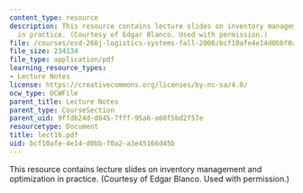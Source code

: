 ```yaml
---
content_type: resource
description: This resource contains lecture slides on inventory management and optimization
  in practice. (Courtesy of Edgar Blanco. Used with permission.)
file: /courses/esd-260j-logistics-systems-fall-2006/bcf10afe4e14d0bbf0a2a3e45166d45b_lect16.pdf
file_size: 234134
file_type: application/pdf
learning_resource_types:
- Lecture Notes
license: https://creativecommons.org/licenses/by-nc-sa/4.0/
ocw_type: OCWFile
parent_title: Lecture Notes
parent_type: CourseSection
parent_uid: 9ffdb24d-d845-7fff-95a6-a60f5bd2f57e
resourcetype: Document
title: lect16.pdf
uid: bcf10afe-4e14-d0bb-f0a2-a3e45166d45b
---
```

This resource contains lecture slides on inventory management and optimization in practice. (Courtesy of Edgar Blanco. Used with permission.)